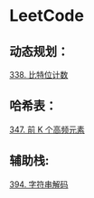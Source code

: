 # LeetCode

## 动态规划：  
[338. 比特位计数](https://leetcode.cn/problems/counting-bits/solution/by-zz1998-wn8z/)

## 哈希表：
[347. 前 K 个高频元素](https://leetcode.cn/problems/top-k-frequent-elements/)

## 辅助栈:  
[394. 字符串解码](https://leetcode.cn/problems/decode-string/)